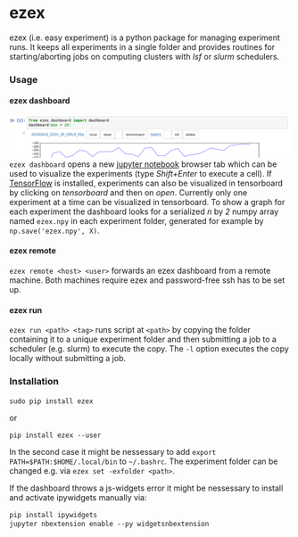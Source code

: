 # ezex
ezex (i.e. easy experiment) is a python package for managing experiment runs. It keeps all experiments in a single folder and provides routines for starting/aborting jobs on computing clusters with *lsf* or *slurm* schedulers.

### Usage
#### ezex dashboard
![dashboard](doc/db.png)
`ezex dashboard` opens a new [jupyter notebook](http://jupyter.org/) browser tab which can be used to visualize the experiments (type *Shift+Enter* to execute a cell). If [TensorFlow](https://www.tensorflow.org/) is installed, experiments can also be visualized in tensorboard by clicking on *tensorboard* and then on *open*. Currently only one experiment at a time can be visualized in tensorboard.
To show a graph for each experiment the dashboard looks for a serialized *n* by *2* numpy array named `ezex.npy` in each experiment folder, generated for example by `np.save('ezex.npy', X)`.

#### ezex remote
`ezex remote <host> <user>` forwards an ezex dashboard from a remote machine. Both machines require ezex and password-free ssh has to be set up.

#### ezex run
`ezex run <path> <tag>` runs script at `<path>` by copying the folder containing it to a unique experiment folder and then submitting a job to a scheduler (e.g. slurm) to execute the copy. The `-l` option executes the copy locally without submitting a job.

### Installation
```
sudo pip install ezex
```
or
```
pip install ezex --user
```
In the second case it might be nessessary to add `export PATH=$PATH:$HOME/.local/bin` to `~/.bashrc`. The experiment folder can be changed e.g. via `ezex set -exfolder <path>`.

If the dashboard throws a js-widgets error it might be nessessary to install and activate ipywidgets manually via:
```
pip install ipywidgets
jupyter nbextension enable --py widgetsnbextension
```